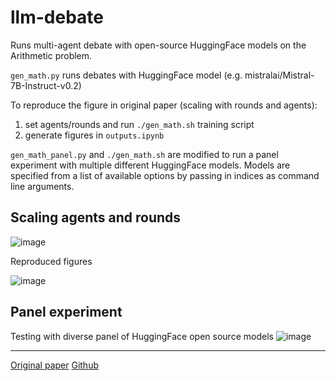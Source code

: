 # llm-debate

Runs multi-agent debate with open-source HuggingFace models on the Arithmetic problem.

`gen_math.py` runs debates with HuggingFace model (e.g. mistralai/Mistral-7B-Instruct-v0.2)

To reproduce the figure in original paper (scaling with rounds and agents):

1. set agents/rounds and run `./gen_math.sh` training script
2. generate figures in `outputs.ipynb`

`gen_math_panel.py` and `./gen_math.sh` are modified to run a panel experiment with multiple different HuggingFace models. Models are specified from a list of available options by passing in indices as command line arguments.

## Scaling agents and rounds

![image](https://github.com/ellenjxu/llm-debate/assets/56745453/bc784d3e-49d9-4c37-bc3e-e2bc99f5b345)

Reproduced figures

![image](https://github.com/ellenjxu/llm-debate/assets/56745453/cb7763e6-7827-496f-8e7c-959a2a57392a)

## Panel experiment

Testing with diverse panel of HuggingFace open source models
![image](https://github.com/ellenjxu/llm-debate/assets/56745453/3d48d666-0059-4ff8-9d2b-6feb704bf580)


---

[Original paper](https://arxiv.org/abs/2305.14325)
[Github](https://github.com/composable-models/llm_multiagent_debate/tree/main)
